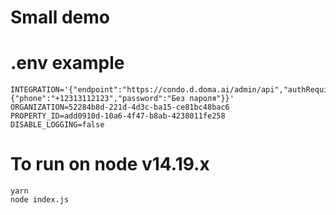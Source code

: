 # Small demo

# .env example

```dotenv
INTEGRATION='{"endpoint":"https://condo.d.doma.ai/admin/api","authRequisites":{"phone":"+12313112123","password":"Без пароля"}}'
ORGANIZATION=52284b8d-221d-4d3c-ba15-ce81bc48bac6
PROPERTY_ID=add0910d-10a6-4f47-b8ab-4238011fe258
DISABLE_LOGGING=false
```

# To run on node v14.19.x

```shell
yarn
node index.js
```

